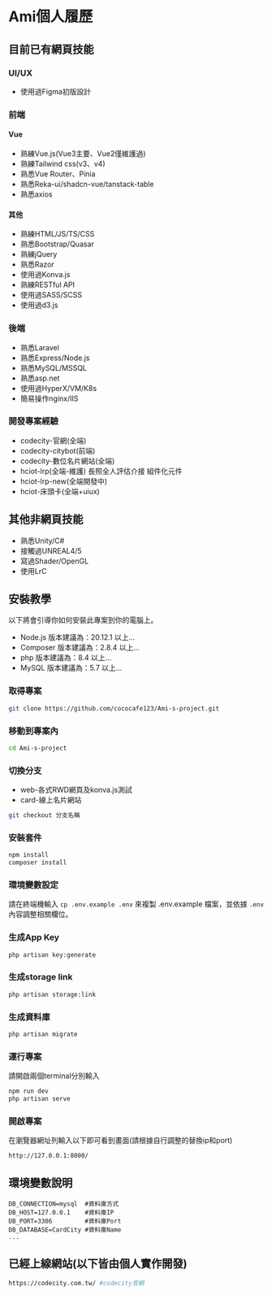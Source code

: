 # Ami個人履歷

## 目前已有網頁技能

### UI/UX
- 使用過Figma初版設計
### 前端
#### Vue
- 熟練Vue.js(Vue3主要、Vue2僅維護過)
- 熟練Tailwind css(v3、v4)
- 熟悉Vue Router、Pinia
- 熟悉Reka-ui/shadcn-vue/tanstack-table
- 熟悉axios
#### 其他
- 熟練HTML/JS/TS/CSS
- 熟悉Bootstrap/Quasar
- 熟練jQuery
- 熟悉Razor
- 使用過Konva.js
- 熟練RESTful API
- 使用過SASS/SCSS
- 使用過d3.js
### 後端
- 熟悉Laravel
- 熟悉Express/Node.js
- 熟悉MySQL/MSSQL
- 熟悉asp.net
- 使用過HyperX/VM/K8s
- 簡易操作nginx/IIS

### 開發專案經驗
- codecity-官網(全端)
- codecity-citybot(前端)
- codecity-數位名片網站(全端)
- hciot-lrp(全端-維護)
  長照全人評估介接
  組件化元件
- hciot-lrp-new(全端開發中)
- hciot-床頭卡(全端+uiux)

## 其他非網頁技能

- 熟悉Unity/C#
- 接觸過UNREAL4/5
- 寫過Shader/OpenGL
- 使用LrC

## 安裝教學

以下將會引導你如何安裝此專案到你的電腦上。

- Node.js 版本建議為：20.12.1 以上...
- Composer 版本建議為：2.8.4 以上...
- php 版本建議為：8.4 以上...
- MySQL 版本建議為：5.7 以上...

### 取得專案

```bash
git clone https://github.com/cococafe123/Ami-s-project.git
```

### 移動到專案內

```bash
cd Ami-s-project
```

### 切換分支

- web-各式RWD網頁及konva.js測試
- card-線上名片網站

```bash
git checkout 分支名稱
```

### 安裝套件

```bash
npm install
composer install
```

### 環境變數設定

請在終端機輸入 `cp .env.example .env` 來複製 .env.example 檔案，並依據 `.env` 內容調整相關欄位。

### 生成App Key

```bash
php artisan key:generate
```

### 生成storage link

```bash
php artisan storage:link
```

### 生成資料庫

``` bash
php artisan migrate
```

### 運行專案

請開啟兩個terminal分別輸入

```bash
npm run dev
php artisan serve
```

### 開啟專案

在瀏覽器網址列輸入以下即可看到畫面(請根據自行調整的替換ip和port)

```bash
http://127.0.0.1:8000/
```

## 環境變數說明

```env
DB_CONNECTION=mysql  #資料庫方式
DB_HOST=127.0.0.1    #資料庫IP
DB_PORT=3306         #資料庫Port
DB_DATABASE=CardCity #資料庫Name
...
```

## 已經上線網站(以下皆由個人實作開發)

```bash
https://codecity.com.tw/ #codecity官網
```
